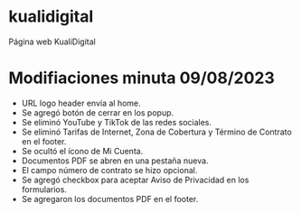 # kualidigital
Página web KualiDigital

# Modifiaciones minuta 09/08/2023
- URL logo header envía al home.
- Se agregó botón de cerrar en los popup.
- Se eliminó YouTube y TikTok de las redes sociales.
- Se eliminó Tarifas de Internet, Zona de Cobertura y Término de Contrato en el footer.
- Se ocultó el ícono de Mi Cuenta.
- Documentos PDF se abren en una pestaña nueva.
- El campo número de contrato se hizo opcional.
- Se agregó checkbox para aceptar Aviso de Privacidad en los formularios.
- Se agregaron los documentos PDF en el footer.
